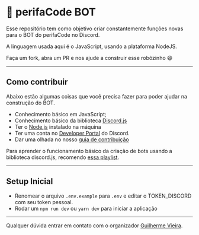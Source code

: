 # 🤖 perifaCode BOT

Esse repositório tem como objetivo criar constantemente funções novas para o BOT do perifaCode no Discord.

A linguagem usada aqui é o JavaScript, usando a plataforma NodeJS.

Faça um fork, abra um PR e nos ajude a construir esse robôzinho 😄

---

## Como contribuir

Abaixo estão algumas coisas que você precisa fazer para poder ajudar na construção do BOT.

- Conhecimento básico em JavaScript;
- Conhecimento básico da biblioteca [Discord.js](https://discord.js.org/)
- Ter o [Node.js](https://nodejs.org/) instalado na máquina
- Ter uma conta no [Developer Portal](https://discordapp.com/developers/) do Discord.
- Dar uma olhada no nosso [guia de contribuição](https://github.com/perifacode/bot-perifacode/blob/master/CONTRIBUTING.md)

Para aprender o funcionamento básico da criação de bots usando a biblioteca discord.js, recomendo [essa playlist](https://www.youtube.com/playlist?list=PLj8eMR1hXlcK4eKN8vurLSx7BtteEQuGc).

---

## Setup Inicial

- Renomear o arquivo `.env.example` para `.env` e editar o TOKEN_DISCORD com seu token pessoal.
- Rodar um `npm run dev` ou `yarn dev` para iniciar a aplicação

---

Qualquer dúvida entrar em contato com o organizador [Guilherme Vieira](http://twitter.com/gitlherme).


